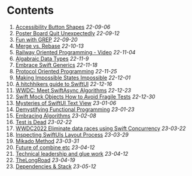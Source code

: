 
# Contents
1. [Accessibility Button Shapes](/articles/Accessibility-Button-Shapes) _22-09-06_
2. [Poster Board Quit Unexpectedly](/articles/Poster-Board-Quit-Unexpectedly) _22-09-12_
3. [Fun with GREP](/articles/Fun_with_GREP) _22-09-20_
4. [Merge vs. Rebase](/articles/merge-or-rebase) _22-10-13_ 
5. [Railway Oriented Programming - Video](/articles/Railway_oriented_programming) _22-11-04_
6. [Algabraic Data Types](/articles/Algabraic_Data_Types) _22-11-9_
7. [Embrace Swift Generics](/articles/Embrace_Swift_Generics) _22-11-18_
8. [Protocol Oriented Programming](/articles/Protocol-Oriented-Programming) _22-11-25_
9. [Making Impossible States Impossible](/articles/Making_Impossible_States_Impossible) _22-12-01_
10. [A hitchhikers guide to SwiftUI](/aritcles/The_Hitchhikers_Guide_to_SwiftUI) _22-12-16_
11. [WWDC: Meet SwiftAsync Algorithms](/articles/Meet-SwiftAsync-Algorithms) _22-12-23_
12. [Swift Mock Objects How to Avoid Fragile Tests](/articles/Swift-Mock-Objects_How-to-Avoid-Fragile-Tests) _22-12-30_
13. [Mysteries of SwiftUI Text View](/articles/Mysteries-of-SwiftUI-Text-View) _23-01-06_
14. [Demystifying Functional Programming](/articles/Demystifying_Functional_Programming) _23-01-23_
15. [Embracing Algorithms](/articles/Embracing_Algorithms) _23-02-08_
16. [Test is Dead](/articles/Test_is_Dead) _23-02-22_
17. [WWDC2022 Eliminate data races using Swift Concurrency](/articles/WWDC2022_Eliminate-data-races-using-Swift-Concu) _23-03-22_
18. [Inspecting SwiftUIs Layout Process](/articles/Inspecting-SwiftUIs-Layout-Process) _23-03-29_
19. [Mikado Method](/articles/Mikado-Method) _23-03-31_
20. [Future of combine etc](/articles/Future-of-combine-etc) _23-04-12_
21. [Technical leadership and glue work](/articles/Technical-leadership-and-glue-work) _23-04-12_
22. [TheLongRoad](/articles/TheLongRoad) _23-04-19_
23. [Dependencies & Stack](/articles/Dependencies_&_Stack) _23-05-12_